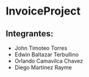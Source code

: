 # InvoiceProject
## Integrantes:
- John Timoteo Torres
- Edwin Baltazar Terbullino
- Orlando Camavilca Chavez
- Diego Martinez Rayme
